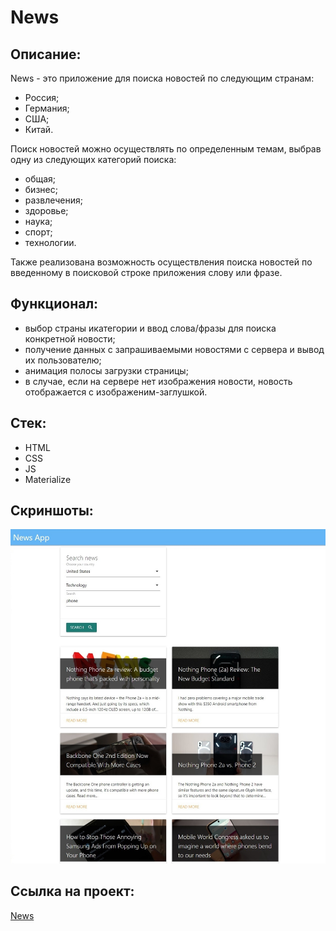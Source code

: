 # News

## Описание: 
News - это приложение для поиска новостей по следующим странам:
- Россия;
- Германия; 
- США;
- Китай.

Поиск новостей можно осуществлять по определенным темам,  выбрав одну из следующих категорий поиска:
- общая;
- бизнес; 
- развлечения;
- здоровье;
- наука;
- спорт;
- технологии.

Также реализована возможность осуществления поиска новостей по введенному в поисковой строке приложения слову или фразе.

## Функционал:
- выбор страны икатегории и ввод слова/фразы для поиска конкретной новости;
- получение данных с запрашиваемыми новостями с сервера и вывод их пользователю;
- анимация полосы загрузки страницы;
- в случае, если на сервере нет изображения новости, новость отображается с изображеним-заглушкой.

## Стек:
- HTML
- CSS
- JS 
- Materialize 

## Скриншоты:
![My image](./images/News.jpg)

## Ссылка на проект:

[News](https://olgabul.github.io/News/)